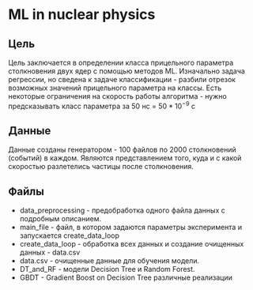 # ML in nuclear physics
  ## Цель
  Цель заключается в определении класса прицельного параметра столкновения двух ядер с помощью методов ML. 
  Изначально задача регрессии, но сведена к задаче классификации - 
  разбили отрезок возможных значений прицельного параметра на классы. 
  Есть некоторые ограничения на скорость работы алгоритма - 
  нужно предсказывать класс параметра за $50$ нс = $50 * 10^{-9}$ с
  
  ## Данные
  Данные созданы генератором - 100 файлов по 2000 столкновений (событий) в каждом. 
  Являются представлением того, куда и с какой скоростью разлетелись частицы после столкновения. 
  
  ## Файлы
  - data_preprocessing - предобработка одного файла данных с подробным описанием.
  - main_file - файл, в котором задаются параметры эксперимента и запускается create_data_loop
  - create_data_loop - обработка всех данных и создание очищенных данных - data.csv
  - data.csv - очищенные данные для обучения модели.
  - DT_and_RF - модели Decision Tree и Random Forest.
  - GBDT - Gradient Boost on Decision Tree различные реализации
